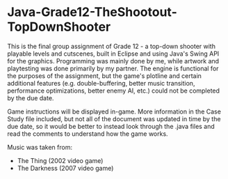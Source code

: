 # Java-Grade12-TheShootout-TopDownShooter
This is the final group assignment of Grade 12 - a top-down shooter with playable levels and cutscenes, built in Eclipse and using Java's Swing API for the graphics. Programming was mainly done by me, while artwork and playtesting was done primarily by my partner. The engine is functional for the purposes of the assignment, but the game's plotline and certain additional features (e.g. double-buffering, better music transition, performance optimizations, better enemy AI, etc.) could not be completed by the due date.

Game instructions will be displayed in-game.
More information in the Case Study file included, but not all of the document was updated in time by the due date, so it would be better to instead look through the .java files and read the comments to understand how the game works.

Music was taken from:
  - The Thing (2002 video game)
  - The Darkness (2007 video game)
